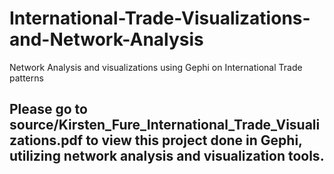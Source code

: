 # International-Trade-Visualizations-and-Network-Analysis
Network Analysis and visualizations using Gephi on International Trade patterns

## Please go to source/Kirsten_Fure_International_Trade_Visualizations.pdf to view this project done in Gephi, utilizing network analysis and visualization tools.
